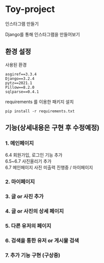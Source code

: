 # Toy-project

인스타그램 만들기

Django를 통해 인스타그램을 만들어보기

## 환경 설정

사용된 환경

```
asgiref==3.3.4
Django==3.2.4
pytz==2021.1
Pillow==8.2.0
sqlparse==0.4.1
```

requirements 를 이용한 패키지 설치

```
pip install -r requirements.txt
```

## 기능(상세내용은 구현 후 수정예정)

### 1. 메인페이지
6.4 회원가입, 로그인 기능 추가\
6.5~6.7 사진올리기 추가\
6.7 메인페이지 사진 미출력 진행중 / 마이페이지 

### 2. 마이페이지

### 3. 글 or 사진 추가

### 4. 글 or 사진의 상세 페이지

### 5. 다른 유저의 페이지

### 6. 검색을 통한 유저 or 게시물 검색

### 7. 추가 기능 구현 (구상중)

